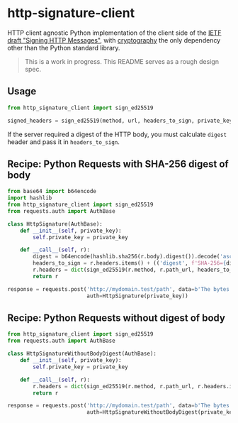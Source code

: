 # http-signature-client

HTTP client agnostic Python implementation of the client side of the [IETF draft "Signing HTTP Messages"](https://tools.ietf.org/html/draft-ietf-httpbis-message-signatures-00), with [cryptography](https://github.com/pyca/cryptography) the only dependency other than the Python standard library.

> This is a work in progress. This README serves as a rough design spec.


## Usage

```python
from http_signature_client import sign_ed25519

signed_headers = sign_ed25519(method, url, headers_to_sign, private_key)
```

If the server required a digest of the HTTP body, you must calculate `digest` header and pass it in `headers_to_sign`.


## Recipe: Python Requests with SHA-256 digest of body

```python
from base64 import b64encode
import hashlib
from http_signature_client import sign_ed25519
from requests.auth import AuthBase

class HttpSignature(AuthBase):
    def __init__(self, private_key):
        self.private_key = private_key

    def __call__(self, r):
        digest = b64encode(hashlib.sha256(r.body).digest()).decode('ascii')
        headers_to_sign = r.headers.items() + (('digest', f'SHA-256={digest}'))
        r.headers = dict(sign_ed25519(r.method, r.path_url, headers_to_sign, self.private_key))
        return r

response = requests.post('http://mydomain.test/path', data=b'The bytes',
                         auth=HttpSignature(private_key))
```


## Recipe: Python Requests without digest of body

```python
from http_signature_client import sign_ed25519
from requests.auth import AuthBase

class HttpSignatureWithoutBodyDigest(AuthBase):
    def __init__(self, private_key):
        self.private_key = private_key

    def __call__(self, r):
        r.headers = dict(sign_ed25519(r.method, r.path_url, r.headers.items() , self.private_key))
        return r

response = requests.post('http://mydomain.test/path', data=b'The bytes',
                         auth=HttpSignatureWithoutBodyDigest(private_key))
```
